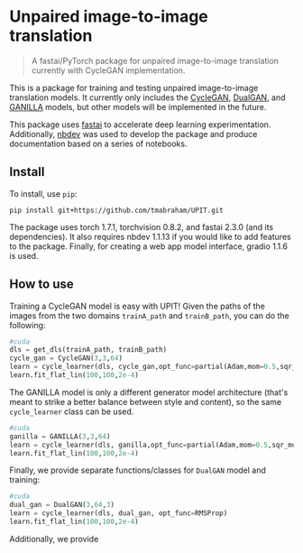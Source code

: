 # Unpaired image-to-image translation
> A fastai/PyTorch package for unpaired image-to-image translation currently with CycleGAN implementation.


This is a package for training and testing unpaired image-to-image translation models. It currently only includes the [CycleGAN](https://junyanz.github.io/CycleGAN/), [DualGAN](https://arxiv.org/abs/1704.02510), and [GANILLA](https://arxiv.org/abs/2002.05638) models, but other models will be implemented in the future. 

This package uses [fastai](https://github.com/fastai/fastai) to accelerate deep learning experimentation. Additionally, [nbdev](https://github.com/fastai/nbdev) was used to develop the package and produce documentation based on a series of notebooks.

## Install

To install, use `pip`:

`pip install git+https://github.com/tmabraham/UPIT.git`

The package uses torch 1.7.1, torchvision 0.8.2, and fastai 2.3.0 (and its dependencies). It also requires nbdev 1.1.13 if you would like to add features to the package. Finally, for creating a web app model interface, gradio 1.1.6 is used.

## How to use

Training a CycleGAN model is easy with UPIT! Given the paths of the images from the two domains `trainA_path` and `trainB_path`, you can do the following:

```python
#cuda
dls = get_dls(trainA_path, trainB_path)
cycle_gan = CycleGAN(3,3,64)
learn = cycle_learner(dls, cycle_gan,opt_func=partial(Adam,mom=0.5,sqr_mom=0.999))
learn.fit_flat_lin(100,100,2e-4)
```

The GANILLA model is only a different generator model architecture (that's meant to strike a better balance between style and content), so the same `cycle_learner` class can be used.

```python
#cuda
ganilla = GANILLA(3,3,64)
learn = cycle_learner(dls, ganilla,opt_func=partial(Adam,mom=0.5,sqr_mom=0.999))
learn.fit_flat_lin(100,100,2e-4)
```

Finally, we provide separate functions/classes for `DualGAN` model and training:

```python
#cuda
dual_gan = DualGAN(3,64,3)
learn = cycle_learner(dls, dual_gan, opt_func=RMSProp)
learn.fit_flat_lin(100,100,2e-4)
```

Additionally, we provide 

